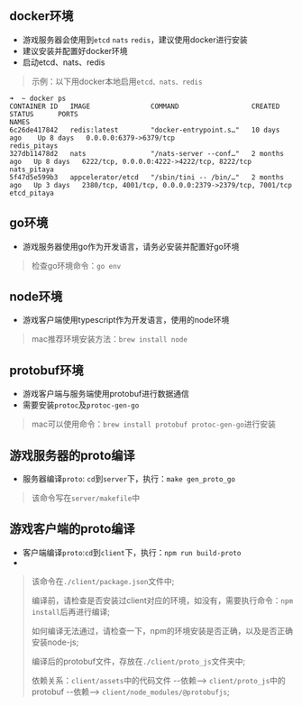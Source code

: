 ## docker环境
* 游戏服务器会使用到`etcd` `nats` `redis`，建议使用docker进行安装
* 建议安装并配置好docker环境
* 启动etcd、nats、redis
> 示例：以下用docker本地启用`etcd、nats、redis`
```
➜  ~ docker ps 
CONTAINER ID   IMAGE               COMMAND                  CREATED        STATUS      PORTS                                                  NAMES
6c26de417842   redis:latest        "docker-entrypoint.s…"   10 days ago    Up 8 days   0.0.0.0:6379->6379/tcp                                 redis_pitays
327db11478d2   nats                "/nats-server --conf…"   2 months ago   Up 8 days   6222/tcp, 0.0.0.0:4222->4222/tcp, 8222/tcp             nats_pitaya
5f47d5e599b3   appcelerator/etcd   "/sbin/tini -- /bin/…"   2 months ago   Up 3 days   2380/tcp, 4001/tcp, 0.0.0.0:2379->2379/tcp, 7001/tcp   etcd_pitaya
```

## go环境
* 游戏服务器使用go作为开发语言，请务必安装并配置好go环境
> 检查go环境命令：`go env`

## node环境
* 游戏客户端使用typescript作为开发语言，使用的node环境
> mac推荐环境安装方法：`brew install node`

## protobuf环境
* 游戏客户端与服务端使用protobuf进行数据通信
* 需要安装`protoc`及`protoc-gen-go`
> mac可以使用命令：`brew install protobuf protoc-gen-go`进行安装

## 游戏服务器的proto编译
* 服务器编译`proto`: `cd`到`server`下，执行：`make gen_proto_go`
> 该命令写在`server/makefile`中

## 游戏客户端的proto编译
* 客户端编译`proto`:`cd`到`client`下，执行：`npm run build-proto`
* 
> 该命令在`./client/package.json`文件中;
> 
> 编译前，请检查是否安装过client对应的环境，如没有，需要执行命令：`npm install`后再进行编译;
> 
> 如何编译无法通过，请检查一下，npm的环境安装是否正确，以及是否正确安装node-js;
> 
> 编译后的protobuf文件，存放在`./client/proto_js`文件夹中;
> 
> 依赖关系：`client/assets`中的代码文件 --依赖--> `client/proto_js`中的protobuf --依赖——> `client/node_modules/@protobufjs`;


